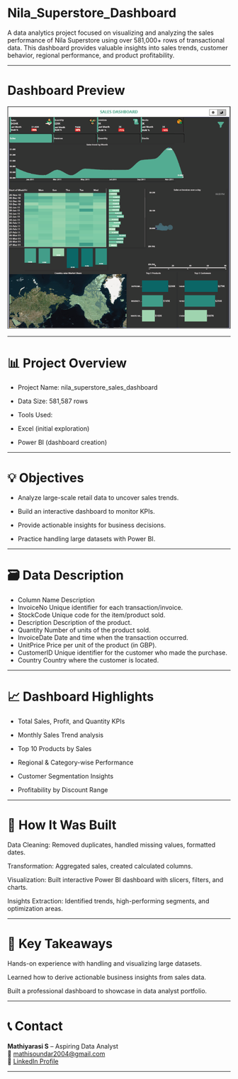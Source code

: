 # Nila_Superstore_Dashboard

A data analytics project focused on visualizing and analyzing the sales performance of Nila Superstore using over 581,000+ rows of transactional data. This dashboard provides valuable insights into sales trends, customer behavior, regional performance, and product profitability.

---
# Dashboard Preview
![Dashboard preview](Dashboard/superstore.PNG)

---

# 📊 Project Overview

- Project Name: nila_superstore_sales_dashboard

- Data Size: 581,587 rows

- Tools Used:

- Excel (initial exploration)

- Power BI (dashboard creation)

---

# 💡 Objectives

- Analyze large-scale retail data to uncover sales trends.

- Build an interactive dashboard to monitor KPIs.

- Provide actionable insights for business decisions.

- Practice handling large datasets with Power BI.

---

# 🗃️ Data Description

- Column Name	Description
- InvoiceNo	Unique identifier for each transaction/invoice.
- StockCode	Unique code for the item/product sold.
- Description	Description of the product.
- Quantity	Number of units of the product sold.
- InvoiceDate	Date and time when the transaction occurred.
- UnitPrice	Price per unit of the product (in GBP).
- CustomerID	Unique identifier for the customer who made the purchase.
- Country	Country where the customer is located.

---

# 📈 Dashboard Highlights

- Total Sales, Profit, and Quantity KPIs

- Monthly Sales Trend analysis

- Top 10 Products by Sales

- Regional & Category-wise Performance

- Customer Segmentation Insights

- Profitability by Discount Range

---

# 🔧 How It Was Built
Data Cleaning: Removed duplicates, handled missing values, formatted dates.

Transformation: Aggregated sales, created calculated columns.

Visualization: Built interactive Power BI dashboard with slicers, filters, and charts.

Insights Extraction: Identified trends, high-performing segments, and optimization areas.

---

# 🚀 Key Takeaways
Hands-on experience with handling and visualizing large datasets.

Learned how to derive actionable business insights from sales data.

Built a professional dashboard to showcase in data analyst portfolio.

---

# 📞 Contact
**Mathiyarasi S** – Aspiring Data Analyst  
📩 mathisoundar2004@gmail.com  
🔗 [LinkedIn Profile](https://www.linkedin.com/in/mathiyarasi85/)

---


